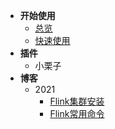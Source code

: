 - **开始使用**
    - [总览](/zh-cn/README.md)
    - [快速使用](/zh-cn/start/快速使用.md)
- **插件**
    - 小栗子
- **博客**
    - 2021
      - [Flink集群安装](/zh-cn/blogs/Flink集群安装.md)
      - [Flink常用命令](/zh-cn/blogs/Flink常用命令.md)